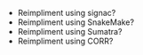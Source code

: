 - Reimpliment using signac?
- Reimpliment using SnakeMake?
- Reimpliment using Sumatra?
- Reimpliment using CORR?